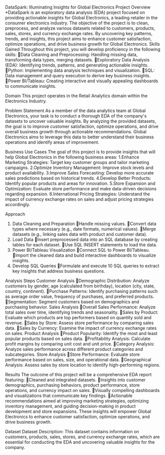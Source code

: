 DataSpark: Illuminating Insights for Global Electronics
Project Overview
*DataSpark is an exploratory data analysis (EDA) project focused on providing actionable insights for Global Electronics, a leading retailer in the consumer electronics industry. The objective of the project is to clean, preprocess, and analyze various datasets related to customers, products, sales, stores, and currency exchange rates. By uncovering key patterns, trends, and insights, this project aims to enhance customer satisfaction, optimize operations, and drive business growth for Global Electronics.
Skills Gained
Throughout this project, you will develop proficiency in the following skills:
Data Cleaning and Preprocessing: Handling missing data, transforming data types, merging datasets.
Exploratory Data Analysis (EDA): Identifying trends, patterns, and generating actionable insights.
Python: Implementing data analysis techniques and visualization.
SQL: Data management and query execution to derive key business insights.
Power BI/Tableau: Creating interactive and visually appealing dashboards to communicate insights.

Domain
This project operates in the Retail Analytics domain within the Electronics Industry.

Problem Statement
As a member of the data analytics team at Global Electronics, your task is to conduct a thorough EDA of the company's datasets to uncover valuable insights. By analyzing the provided datasets, the goal is to improve customer satisfaction, optimize operations, and drive overall business growth through actionable recommendations. Global Electronics aims to leverage this data to better understand their business operations and identify areas of improvement.

Business Use Cases
The goal of this project is to provide insights that will help Global Electronics in the following business areas:
1.Enhance Marketing Strategies: Target key customer groups and tailor marketing campaigns.
2.Optimize Inventory Management: Improve stock levels and product availability.
3.Improve Sales Forecasting: Develop more accurate sales predictions based on historical trends.
4.Develop Better Products: Identify popular products and areas for innovation.
5.Store Expansion and Optimization: Evaluate store performance and make data-driven decisions regarding expansion.
6.International Pricing Strategies: Understand the impact of currency exchange rates on sales and adjust pricing strategies accordingly.

Approach
1. Data Cleaning and Preparation
Handle missing values.
Convert data types where necessary (e.g., date formats, numerical values).
Merge datasets (e.g., linking sales data with product and customer data).
2. Load Data
Insert preprocessed data into an SQL database by creating tables for each dataset.
Use SQL INSERT statements to load the data.
3. Power BI/Tableau Visualization
Connect SQL to Power BI/Tableau.
Import the cleaned data and build interactive dashboards to visualize insights.
4. Develop SQL Queries
Formulate and execute 10 SQL queries to extract key insights that address business questions.

Analysis Steps
Customer Analysis
Demographic Distribution: Analyze customers by gender, age (calculated from birthday), location (city, state, country, continent).
Purchase Patterns: Identify purchasing patterns such as average order value, frequency of purchases, and preferred products.
Segmentation: Segment customers based on demographics and purchasing behavior.
Sales Analysis
Overall Sales Performance: Analyze total sales over time, identifying trends and seasonality.
Sales by Product: Evaluate which products are top performers based on quantity sold and revenue.
Sales by Store: Assess store performance by comparing sales data.
Sales by Currency: Examine the impact of currency exchange rates on sales.
Product Analysis
Product Popularity: Identify the most and least popular products based on sales data.
Profitability Analysis: Calculate profit margins by comparing unit cost and unit price.
Category Analysis: Analyze sales performance across different product categories and subcategories.
Store Analysis
Store Performance: Evaluate store performance based on sales, size, and operational data.
Geographical Analysis: Assess sales by store location to identify high-performing regions.

Results
The outcome of this project will be a comprehensive EDA report featuring:
Cleaned and integrated datasets.
Insights into customer demographics, purchasing behaviors, product performance, store operations, and currency impact on sales.
Visually compelling dashboards and visualizations that communicate key findings.
Actionable recommendations aimed at improving marketing strategies, optimizing inventory management, and guiding decision-making in product development and store expansions.
These insights will empower Global Electronics to enhance customer satisfaction, optimize operations, and drive business growth.

Dataset
Dataset Description: This dataset contains information on customers, products, sales, stores, and currency exchange rates, which are essential for conducting the EDA and uncovering valuable insights for the company.
